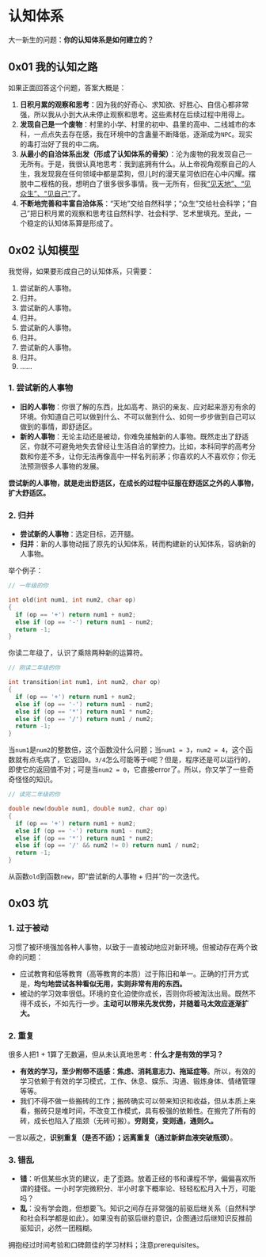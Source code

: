 # 认知体系

大一新生的问题：**你的认知体系是如何建立的？**

## 0x01 我的认知之路

如果正面回答这个问题，答案大概是：

1. **日积月累的观察和思考**：因为我的好奇心、求知欲、好胜心、自信心都非常强，所以我从小到大从未停止观察和思考。这些素材在后续过程中用得上。
2. **发现自己是一个废物**：村里的小学、村里的初中、县里的高中、二线城市的本科，一点点失去存在感，我在环境中的含蛊量不断降低，逐渐成为`NPC`。现实的毒打治好了我的中二病。
3. **从最小的自洽体系出发（形成了认知体系的骨架）**：沦为废物的我发现自己一无所有。于是，我很认真地思考：我到底拥有什么。从上帝视角观察自己的人生，我发现我在任何领域中都是菜狗，但儿时的漫天星河依旧在心中闪耀。摆脱中二桎梏的我，想明白了很多很多事情。我一无所有，但我[“见天地”、“见众生”、“见自己”](https://github.com/Anticorianderist/de-vegetable)了。
4. **不断地完善和丰富自洽体系**：“天地”交给自然科学；“众生”交给社会科学；“自己”把日积月累的观察和思考往自然科学、社会科学、艺术里填充。至此，一个稳定的认知体系算是形成了。

## 0x02 认知模型

我觉得，如果要形成自己的认知体系，只需要：

1. 尝试新的人事物。
2. 归并。
3. 尝试新的人事物。
4. 归并。
5. 尝试新的人事物。
6. 归并。
7. 尝试新的人事物。
8. 归并。
9. ……

### 1. 尝试新的人事物

- **旧的人事物**：你很了解的东西，比如高考、熟识的亲友、应对起来游刃有余的环境。你知道自己可以做到什么、不可以做到什么、如何一步步做到自己可以做到的事情，即舒适区。
- **新的人事物**：无论主动还是被动，你难免接触新的人事物。既然走出了舒适区，你就不可避免地失去曾经让生活自洽的掌控力。比如，本科同学的高考分数和你差不多，让你无法再像高中一样名列前茅；你喜欢的人不喜欢你；你无法预测很多人事物的发展。

**尝试新的人事物，就是走出舒适区，在成长的过程中征服在舒适区之外的人事物，扩大舒适区。**

### 2. 归并

- **尝试新的人事物**：选定目标，迈开腿。
- **归并**：新的人事物动摇了原先的认知体系，转而构建新的认知体系，容纳新的人事物。

举个例子：

```C
// 一年级的你

int old(int num1, int num2, char op)
{
  if (op == '+') return num1 + num2;
  else if (op == '-') return num1 - num2;
  return -1;
}
```

你读二年级了，认识了乘除两种新的运算符。

```C
// 刚读二年级的你

int transition(int num1, int num2, char op)
{
  if (op == '+') return num1 + num2;
  else if (op == '-') return num1 - num2;
  else if (op == '*') return num1 * num2;
  else if (op == '/') return num1 / num2;
  return -1;
}
```

当`num1`是`num2`的整数倍，这个函数没什么问题；当`num1 = 3`，`num2 = 4`，这个函数就有点毛病了，它返回`0`。`3/4`怎么可能等于`0`呢？但是，程序还是可以运行的，即使它的返回值不对；可是当`num2 = 0`，它直接error了。所以，你又学了一些奇奇怪怪的知识。

```C
// 读完二年级的你

double new(double num1, double num2, char op)
{
  if (op == '+') return num1 + num2;
  else if (op == '-') return num1 - num2;
  else if (op == '*') return num1 * num2;
  else if (op == '/' && num2 != 0) return num1 / num2;
  return -1;
}
```

从函数`old`到函数`new`，即“尝试新的人事物 + 归并”的一次迭代。

## 0x03 坑

### 1. 过于被动

习惯了被环境强加各种人事物，以致于一直被动地应对新环境。但被动存在两个致命的问题：

- 应试教育和低等教育（高等教育的本质）过于陈旧和单一。正确的打开方式是，**均匀地尝试各种看似无用，实则非常有用的东西。**
- 被动的学习效率很低。环境的变化迫使你成长，否则你将被淘汰出局。既然不得不成长，不如先行一步。**主动可以带来先发优势，并随着马太效应逐渐扩大。**

### 2. 重复

很多人把1 + 1算了无数遍，但从未认真地思考：**什么才是有效的学习？**

- **有效的学习，至少附带不适感：焦虑、消耗意志力、拖延症等**。所以，有效的学习依赖于有效的学习模式，工作、休息、娱乐、沟通、锻炼身体、情绪管理等等。
- 我们不得不做一些搬砖的工作；搬砖确实可以带来知识和收益，但从本质上来看，搬砖只是堆时间，不改变工作模式，具有极强的依赖性。在搬完了所有的砖，成长也陷入了瓶颈（无砖可搬）。**穷则变，变则通，通则久。**

一言以蔽之，**识别重复（是否不适）；远离重复（通过新鲜血液突破瓶颈）**。

### 3. 错乱

- **错**：听信某些水货的建议，走了歪路。放着正经的书和课程不学，偏偏喜欢所谓的捷径。一小时学完微积分、半小时拿下概率论、轻轻松松月入十万，可能吗？
- **乱**：没有学会跑，但想要飞。知识之间存在非常强的前驱后继关系（自然科学和社会科学都是如此）。如果没有前驱后继的意识，企图通过后继知识反推前驱知识，必然一团糨糊。

拥抱经过时间考验和口碑颇佳的学习材料；注意prerequisites。
